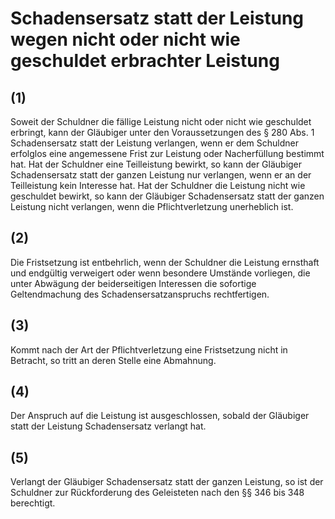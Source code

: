 # Schadensersatz statt der Leistung wegen nicht oder nicht wie geschuldet erbrachter Leistung



## (1)

 Soweit der Schuldner die fällige Leistung nicht oder nicht wie geschuldet erbringt, kann der Gläubiger unter den Voraussetzungen des § 280 Abs. 1 Schadensersatz statt der Leistung verlangen, wenn er dem Schuldner erfolglos eine angemessene Frist zur Leistung oder Nacherfüllung bestimmt hat. Hat der Schuldner eine Teilleistung bewirkt, so kann der Gläubiger Schadensersatz statt der ganzen Leistung nur verlangen, wenn er an der Teilleistung kein Interesse hat. Hat der Schuldner die Leistung nicht wie geschuldet bewirkt, so kann der Gläubiger Schadensersatz statt der ganzen Leistung nicht verlangen, wenn die Pflichtverletzung unerheblich ist.

## (2)

 Die Fristsetzung ist entbehrlich, wenn der Schuldner die Leistung ernsthaft und endgültig verweigert oder wenn besondere Umstände vorliegen, die unter Abwägung der beiderseitigen Interessen die sofortige Geltendmachung des Schadensersatzanspruchs rechtfertigen.

## (3)

 Kommt nach der Art der Pflichtverletzung eine Fristsetzung nicht in Betracht, so tritt an deren Stelle eine Abmahnung.

## (4)

 Der Anspruch auf die Leistung ist ausgeschlossen, sobald der Gläubiger statt der Leistung Schadensersatz verlangt hat.

## (5)

 Verlangt der Gläubiger Schadensersatz statt der ganzen Leistung, so ist der Schuldner zur Rückforderung des Geleisteten nach den §§ 346 bis 348 berechtigt. 


